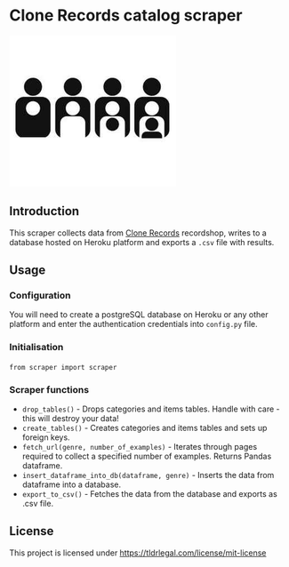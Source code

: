 # Clone Records catalog scraper

![Clone](clone.jpg)

## Introduction
This scraper collects data from [Clone Records](https://clone.nl) recordshop, writes to a database hosted on 
Heroku platform and exports a `.csv` file with results.

## Usage
### Configuration
You will need to create a postgreSQL database on Heroku or any other platform and enter the authentication credentials 
into `config.py` file. 

### Initialisation
`from scraper import scraper`

### Scraper functions
 - `drop_tables()` - Drops categories and items tables. Handle with care - this will destroy your data!
 - `create_tables()` - Creates categories and items tables and sets up foreign keys.
 - `fetch_url(genre, number_of_examples)` - Iterates through pages required to collect a specified number of examples. 
   Returns Pandas dataframe.
 - `insert_dataframe_into_db(dataframe, genre)` - Inserts the data from dataframe into a database.
 - `export_to_csv()` - Fetches the data from the database and exports as .csv file.

## License
This project is licensed under https://tldrlegal.com/license/mit-license